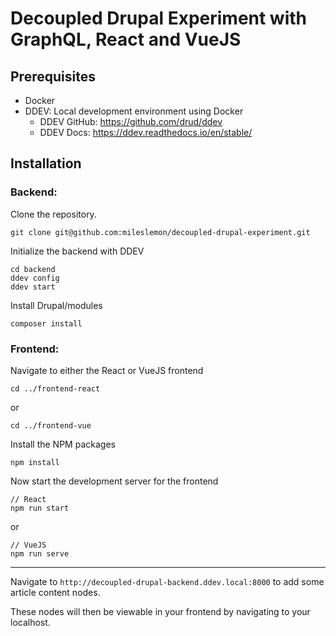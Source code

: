 # Decoupled Drupal Experiment with GraphQL, React and VueJS

## Prerequisites
- Docker
- DDEV: Local development environment using Docker 
  - DDEV GitHub: https://github.com/drud/ddev
  - DDEV Docs: https://ddev.readthedocs.io/en/stable/

## Installation

### Backend:

Clone the repository.
```
git clone git@github.com:mileslemon/decoupled-drupal-experiment.git
```

Initialize the backend with DDEV
```
cd backend
ddev config
ddev start
```

Install Drupal/modules
```
composer install
```

### Frontend:

Navigate to either the React or VueJS frontend
```
cd ../frontend-react
```
or
```
cd ../frontend-vue
```

Install the NPM packages
```
npm install
```

Now start the development server for the frontend
```
// React
npm run start
```
or
```
// VueJS
npm run serve
```

---

Navigate to `http://decoupled-drupal-backend.ddev.local:8000` to add some article content nodes.

These nodes will then be viewable in your frontend by navigating to your localhost.

